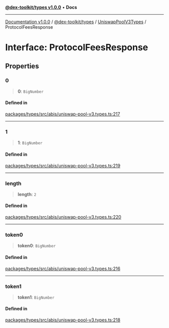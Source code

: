 [**@dex-toolkit/types v1.0.0**](../../../README.md) • **Docs**

***

[Documentation v1.0.0](../../../../../packages.md) / [@dex-toolkit/types](../../../README.md) / [UniswapPoolV3Types](../README.md) / ProtocolFeesResponse

# Interface: ProtocolFeesResponse

## Properties

### 0

> **0**: `BigNumber`

#### Defined in

[packages/types/src/abis/uniswap-pool-v3.types.ts:217](https://github.com/niZmosis/dex-toolkit/blob/3d8b41b44787b30fbea5de3ab4737662ffb61bc8/packages/types/src/abis/uniswap-pool-v3.types.ts#L217)

***

### 1

> **1**: `BigNumber`

#### Defined in

[packages/types/src/abis/uniswap-pool-v3.types.ts:219](https://github.com/niZmosis/dex-toolkit/blob/3d8b41b44787b30fbea5de3ab4737662ffb61bc8/packages/types/src/abis/uniswap-pool-v3.types.ts#L219)

***

### length

> **length**: `2`

#### Defined in

[packages/types/src/abis/uniswap-pool-v3.types.ts:220](https://github.com/niZmosis/dex-toolkit/blob/3d8b41b44787b30fbea5de3ab4737662ffb61bc8/packages/types/src/abis/uniswap-pool-v3.types.ts#L220)

***

### token0

> **token0**: `BigNumber`

#### Defined in

[packages/types/src/abis/uniswap-pool-v3.types.ts:216](https://github.com/niZmosis/dex-toolkit/blob/3d8b41b44787b30fbea5de3ab4737662ffb61bc8/packages/types/src/abis/uniswap-pool-v3.types.ts#L216)

***

### token1

> **token1**: `BigNumber`

#### Defined in

[packages/types/src/abis/uniswap-pool-v3.types.ts:218](https://github.com/niZmosis/dex-toolkit/blob/3d8b41b44787b30fbea5de3ab4737662ffb61bc8/packages/types/src/abis/uniswap-pool-v3.types.ts#L218)
